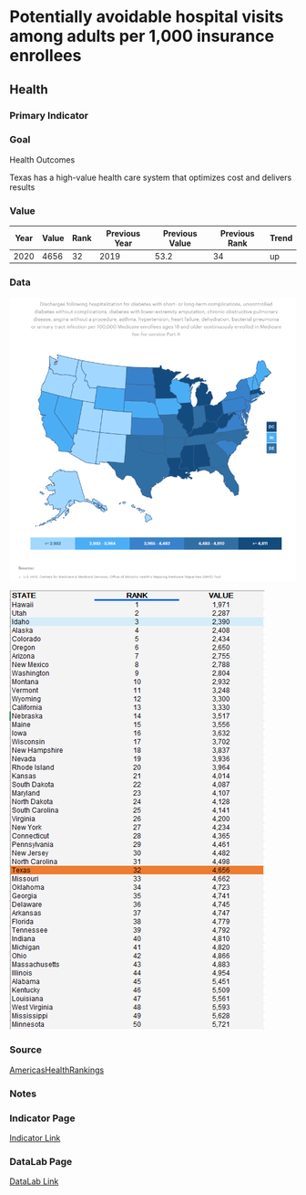 # Potentially avoidable hospital visits among adults per 1,000 insurance enrollees

## Health

### Primary Indicator

### **Goal**

Health Outcomes

Texas has a high-value health care system that optimizes cost and delivers results


### Value

|Year         |  Value      | Rank        | Previous Year| Previous Value | Previous Rank  | Trend| 
| ----------- | ----------- | ----------- | ----------- | ----------- | ----------- | -----------|
|    2020    |    4656      |     32     |   2019       |    53.2     |   34        |     up    |

### Data

![map](./map_avoidable.PNG)

![data](./data_avoidable.PNG)


### Source

[AmericasHealthRankings](https://www.americashealthrankings.org/explore/annual/measure/PrevHosp/state/ALL)

### Notes



### Indicator Page

[Indicator Link](https://indicators.texas2036.org/indicator/104)

### DataLab Page

[DataLab Link](https://datalab.texas2036.org/mskvxdg/america-s-health-rankings-annual-report?accesskey=azynetc)

